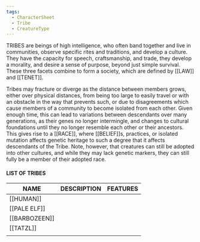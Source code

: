 ```yaml
---
tags:
  - CharacterSheet
  - Tribe
  - CreatureType
---
```

TRIBES are beings of high intelligence, who often band together and live in communities, observe specific rites and traditions, and develop a culture. They have the capacity for speech, craftsmanship, and trade, they develop a morality, and desire a sense of purpose, beyond just simple survival. These three facets combine to form a society, which are defined by [[LAW]] and [[TENET]].

Tribes may fracture or diverge as the distance between members grows, either over physical distances, from being too large to easily travel or with an obstacle in the way that prevents such, or due to disagreements which cause members of a community to become isolated from each other. Given enough time, this can lead to variations between descendants over many generations, as their genes no longer intermingle, and changes to cultural foundations until they no longer resemble each other or their ancestors. This gives rise to a [[RACE]], where [[BELIEF]]s, practices, or isolated mutation affects genetic heritage to such a degree that it affects descendants of the Tribe. Note, however, that creatures can still be adopted into other cultures, and while they may lack genetic markers, they can still fully be a member of their adopted race.

#### LIST OF TRIBES

| NAME          | DESCRIPTION | FEATURES |
| ------------- | ----------- | -------- |
| [[HUMAN]]     |             |          |
| [[PALE ELF]]  |             |          |
| [[BARBOZEEN]] |             |          |
| [[TATZL]]     |             |          |
|               |             |          |

